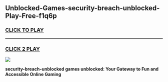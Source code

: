 
## Unblocked-Games-security-breach-unblocked-Play-Free-f1q6p
<h3>
<a href="https://premium76.site?title=security-breach-unblocked&ref=23A">CLICK TO PLAY</a></h3>
<hr>

<h3>
<a href="https://premium76.site?title=security-breach-unblocked&ref=23A">CLICK 2 PLAY</a>
  
</h3>

<a href="https://premium76.site?title=security-breach-unblocked&ref=23A"><img src="https://clearcache.store/games.png"></a>


**security-breach-unblocked games unblocked: Your Gateway to Fun and Accessible Online Gaming**
